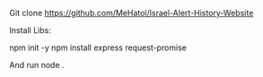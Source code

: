 Git clone https://github.com/MeHatol/Israel-Alert-History-Website

Install Libs: 

npm init -y
npm install express request-promise

And run node .
